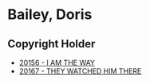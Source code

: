 # Bailey, Doris

## Copyright Holder

- [20156 - I AM THE WAY](/hymns/20156.md)
- [20167 - THEY WATCHED HIM THERE](/hymns/20167.md)

